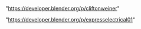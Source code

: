 "https://developer.blender.org/p/cliftonweiner"

"https://developer.blender.org/p/expresselectrical01"

 
